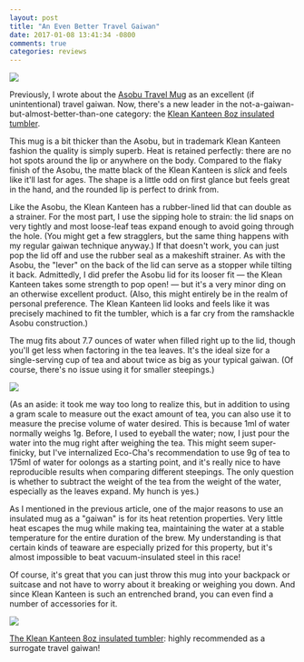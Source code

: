 ```yaml
---
layout: post
title: "An Even Better Travel Gaiwan"
date: 2017-01-08 13:41:34 -0800
comments: true
categories: reviews
---
```


<img src="{{ site.baseurl }}/images/klean-kanteen-gaiwan/front.jpg" />

Previously, I wrote about the [Asobu Travel Mug][asobu] as an excellent (if unintentional) travel gaiwan. Now, there's a new leader in the not-a-gaiwan-but-almost-better-than-one category: the [Klean Kanteen 8oz insulated tumbler][kleankanteen].

<!--more-->

This mug is a bit thicker than the Asobu, but in trademark Klean Kanteen fashion the quality is simply superb. Heat is retained perfectly: there are no hot spots around the lip or anywhere on the body. Compared to the flaky finish of the Asobu, the matte black of the Klean Kanteen is *slick* and feels like it'll last for ages. The shape is a little odd on first glance but feels great in the hand, and the rounded lip is perfect to drink from.

Like the Asobu, the Klean Kanteen has a rubber-lined lid that can double as a strainer. For the most part, I use the sipping hole to strain: the lid snaps on very tightly and most loose-leaf teas expand enough to avoid going through the hole. (You might get a few stragglers, but the same thing happens with my regular gaiwan technique anyway.) If that doesn't work, you can just pop the lid off and use the rubber seal as a makeshift strainer. As with the Asobu, the "lever" on the back of the lid can serve as a stopper while tilting it back. Admittedly, I did prefer the Asobu lid for its looser fit — the Klean Kanteen takes some strength to pop open! — but it's a very minor ding on an otherwise excellent product. (Also, this might entirely be in the realm of personal preference. The Klean Kanteen lid looks and feels like it was precisely machined to fit the tumbler, which is a far cry from the ramshackle Asobu construction.)

The mug fits about 7.7 ounces of water when filled right up to the lid, though you'll get less when factoring in the tea leaves. It's the ideal size for a single-serving cup of tea and about twice as big as your typical gaiwan. (Of course, there's no issue using it for smaller steepings.)

<img src="{{ site.baseurl }}/images/klean-kanteen-gaiwan/steeping.jpg" />

(As an aside: it took me way too long to realize this, but in addition to using a gram scale to measure out the exact amount of tea, you can also use it to measure the precise volume of water desired. This is because 1ml of water normally weighs 1g. Before, I used to eyeball the water; now, I just pour the water into the mug right after weighing the tea. This might seem super-finicky, but I've internalized Eco-Cha's recommendation to use 9g of tea to 175ml of water for oolongs as a starting point, and it's really nice to have reproducible results when comparing different steepings. The only question is whether to subtract the weight of the tea from the weight of the water,  especially as the leaves expand. My hunch is yes.)

As I mentioned in the previous article, one of the major reasons to use an insulated mug as a "gaiwan" is for its heat retention properties. Very little heat escapes the mug while making tea, maintaining the water at a stable temperature for the entire duration of the brew. My understanding is that certain kinds of teaware are especially prized for this property, but it's almost impossible to beat vacuum-insulated steel in this race!

Of course, it's great that you can just throw this mug into your backpack or suitcase and not have to worry about it breaking or weighing you down. And since Klean Kanteen is such an entrenched brand, you can even find a number of accessories for it.

<img src="{{ site.baseurl }}/images/klean-kanteen-gaiwan/tea.jpg" />

[The Klean Kanteen 8oz insulated tumbler][kleankanteen]: highly recommended as a surrogate travel gaiwan!

[asobu]: /2015/12/26/the-perfect-travel-gaiwan/
[kleankanteen]: http://amzn.to/2j2ie1U
